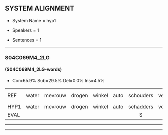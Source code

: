 
## SYSTEM ALIGNMENT

- System Name = hyp1

- Speakers = 1

- Sentences = 1

---

### S04C069M4_2LG

#### (S04C069M4_2LG-words)

- Cor=65.9%	Sub=29.5%	Del=0.0%	Ins=4.5%

|  |  |  |  |  |  |  |  |  |  |  |  |  |  |  |  |  |  |  |  |  |  |  |  |  |  |  |  |  |  |  |  |  |  |  |  |  |  |  |  |  |  |  |  |  |
|:--- |:---:|:---:|:---:|:---:|:---:|:---:|:---:|:---:|:---:|:---:|:---:|:---:|:---:|:---:|:---:|:---:|:---:|:---:|:---:|:---:|:---:|:---:|:---:|:---:|:---:|:---:|:---:|:---:|:---:|:---:|:---:|:---:|:---:|:---:|:---:|:---:|:---:|:---:|:---:|:---:|:---:|:---:|:---:|:---:|
| REF | water | mevrouw | drogen | winkel | auto | schouders | verhaal | koning | moeilijk | speelplaats | drinken | hoofdpijn | regen | vliegtuig | stoppen | opnieuw | gooien |  | sneeuwen | moeder | liedje | potlood | fietsbel | vinger | * | dichtbij | meisje | chauffeur |  | muziek | waarom | scheuren | lawaai | zwemmen | vuurwerk | appel | cola | kussen | *(eerst) | eerste | circus | * | voetbal | vlinder |
| HYP1 | water | mevrouw | drogen | winkel | auto | schadders | verhaal | koning | moeilijk | speelplet | drinken | hoofdpijn | regen | vliegtuig | stoppen | opnieuw | gooien | sneeuw | winu | moder | liescha | potlood | fitspil | vinger | dicht | dichtbij | nasje | chauffeur | muzie | k | waarom | scheuren | lawaai | vemmen | vuurwerk | appel | kola | kussen | eerst | eerste | circus | kleren | voetbal | vlinder |
| EVAL |  |  |  |  |  | S |  |  |  | S |  |  |  |  |  |  |  | I | S | S | S |  | S |  | S |  | S |  | I | S |  |  |  | S |  |  | S |  | S |  |  | S |  |  |
---

---
